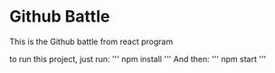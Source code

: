 # Github Battle

This is the Github battle from react program

to run this project, just run:
'''
  npm install
'''
And then:
'''
  npm start
'''
